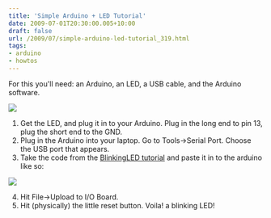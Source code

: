 ```yaml
---
title: 'Simple Arduino + LED Tutorial'
date: 2009-07-01T20:30:00.005+10:00
draft: false
url: /2009/07/simple-arduino-led-tutorial_319.html
tags: 
- arduino
- howtos
---
```


For this you'll need: an Arduino, an LED, a USB cable, and the Arduino software.  
  
  
[![](https://blogger.googleusercontent.com/img/b/R29vZ2xl/AVvXsEgSGIXNe3gLRzm8r7ioq8niUHdBdzZBD8L9WoBp4oQAIAtlbMGaI7r3RjGzEup0sN-sZKP7E0JQuUaH9jTtPE0at4L6MK_QwduouTOIyQFyEzC2bB9U_Y8ausq1PNXwdbqUzOccLRPNg2FF/s400/arduinowLED.jpg)](http://picasaweb.google.com/lh/photo/VUU7F7qd8doQ0pCcs88wPQ?feat=embedwebsite)  
  

  
  
1. Get the LED, and plug it in to your Arduino. Plug in the long end to pin 13, plug the short end to the GND.  
2. Plug in the Arduino into your laptop. Go to Tools->Serial Port. Choose the USB port that appears.  
3. Take the code from the [BlinkingLED tutorial](http://www.arduino.cc/en/Tutorial/BlinkingLED) and paste it in to the arduino like so:  
  
  
  
[![](https://blogger.googleusercontent.com/img/b/R29vZ2xl/AVvXsEgD4UsTrzaB5lO4bVPBYinUZPyiFIUE17ygdSRy2ceZCmXOgcM_4ivrL6lho0DkZk5JbDQAmhyphenhyphenxz1bcS1FtZozT14oDmQQle0jYK5ckBOkjhbN9EBn2Oy84mTyoHcaJ7MctQWx5wBXjrQ5A/s400/arduino-LED.png)](http://picasaweb.google.com/lh/photo/9cKJq_IKgb-LMXdghLOmCg?feat=embedwebsite)  
  
4. Hit File->Upload to I/O Board.  
5. Hit (physically) the little reset button. Voila! a blinking LED!